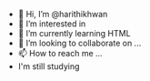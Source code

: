 - 👋 Hi, I’m @harithikhwan
- 👀 I’m interested in 
- 🌱 I’m currently learning HTML
- 💞️ I’m looking to collaborate on ...
- 📫 How to reach me ...
- I'm still studying

<!---
harithikhwan/harithikhwan is a ✨ special ✨ repository because its `README.md` (this file) appears on your GitHub profile.
You can click the Preview link to take a look at your changes.
--->
